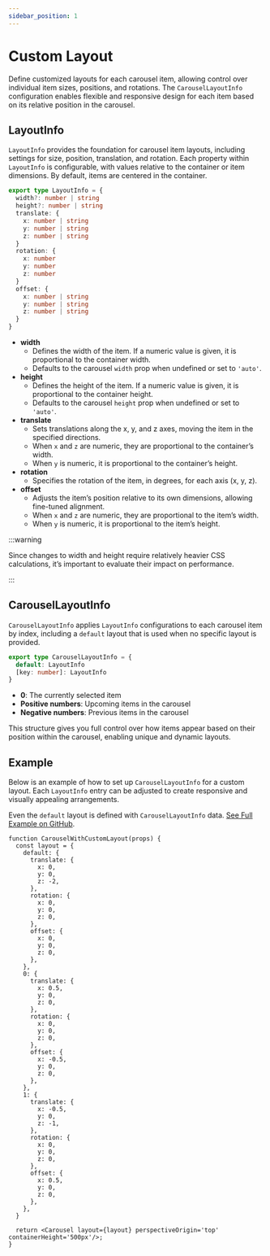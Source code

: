 ```yaml
---
sidebar_position: 1
---
```


# Custom Layout

Define customized layouts for each carousel item, allowing control over individual item sizes, positions, and rotations. The `CarouselLayoutInfo` configuration enables flexible and responsive design for each item based on its relative position in the carousel.

## LayoutInfo

`LayoutInfo` provides the foundation for carousel item layouts, including settings for size, position, translation, and rotation. Each property within `LayoutInfo` is configurable, with values relative to the container or item dimensions. By default, items are centered in the container.

```ts
export type LayoutInfo = {
  width?: number | string
  height?: number | string
  translate: {
    x: number | string 
    y: number | string
    z: number | string 
  }
  rotation: {
    x: number
    y: number
    z: number
  }
  offset: {
    x: number | string 
    y: number | string
    z: number | string 
  }
}
```
- **width**
  - Defines the width of the item. If a numeric value is given, it is proportional to the container width.
  - Defaults to the carousel `width` prop when undefined or set to `'auto'`.
- **height**
  - Defines the height of the item. If a numeric value is given, it is proportional to the container height.
  - Defaults to the carousel `height` prop when undefined or set to `'auto'`.
- **translate** 
  - Sets translations along the x, y, and z axes, moving the item in the specified directions.
  - When `x` and `z` are numeric, they are proportional to the container’s width.
  - When `y` is numeric, it is proportional to the container’s height.
- **rotation**
  - Specifies the rotation of the item, in degrees, for each axis (x, y, z).
- **offset**
  - Adjusts the item’s position relative to its own dimensions, allowing fine-tuned alignment.
  - When `x` and `z` are numeric, they are proportional to the item’s width.
  - When `y` is numeric, it is proportional to the item’s height.

:::warning

Since changes to width and height require relatively heavier CSS calculations, it’s important to evaluate their impact on performance.

:::

## CarouselLayoutInfo

`CarouselLayoutInfo` applies `LayoutInfo` configurations to each carousel item by index, including a `default` layout that is used when no specific layout is provided.

```ts
export type CarouselLayoutInfo = {
  default: LayoutInfo
  [key: number]: LayoutInfo
}
```

- **0**: The currently selected item
- **Positive numbers**: Upcoming items in the carousel
- **Negative numbers**: Previous items in the carousel

This structure gives you full control over how items appear based on their position within the carousel, enabling unique and dynamic layouts.

## Example

Below is an example of how to set up `CarouselLayoutInfo` for a custom layout. Each `LayoutInfo` entry can be adjusted to create responsive and visually appealing arrangements.

Even the `default` layout is defined with `CarouselLayoutInfo` data. [See Full Example on GitHub](https://github.com/Byongho96/react-responsive-3d-carousel/tree/main/src/utils/getCarouselIndex.ts).

```tsx live
function CarouselWithCustomLayout(props) {
  const layout = {
    default: {
      translate: {
        x: 0,
        y: 0,
        z: -2,
      },
      rotation: {
        x: 0,
        y: 0,
        z: 0,
      },
      offset: {
        x: 0,
        y: 0,
        z: 0,
      },
    },
    0: {
      translate: {
        x: 0.5,
        y: 0,
        z: 0,
      },
      rotation: {
        x: 0,
        y: 0,
        z: 0,
      },
      offset: {
        x: -0.5,
        y: 0,
        z: 0,
      },
    },
    1: {
      translate: {
        x: -0.5,
        y: 0,
        z: -1,
      },
      rotation: {
        x: 0,
        y: 0,
        z: 0,
      },
      offset: {
        x: 0.5,
        y: 0,
        z: 0,
      },
    },
  }

  return <Carousel layout={layout} perspectiveOrigin='top' containerHeight='500px'/>;
}
```
